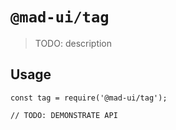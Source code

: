 # `@mad-ui/tag`

> TODO: description

## Usage

```
const tag = require('@mad-ui/tag');

// TODO: DEMONSTRATE API
```
